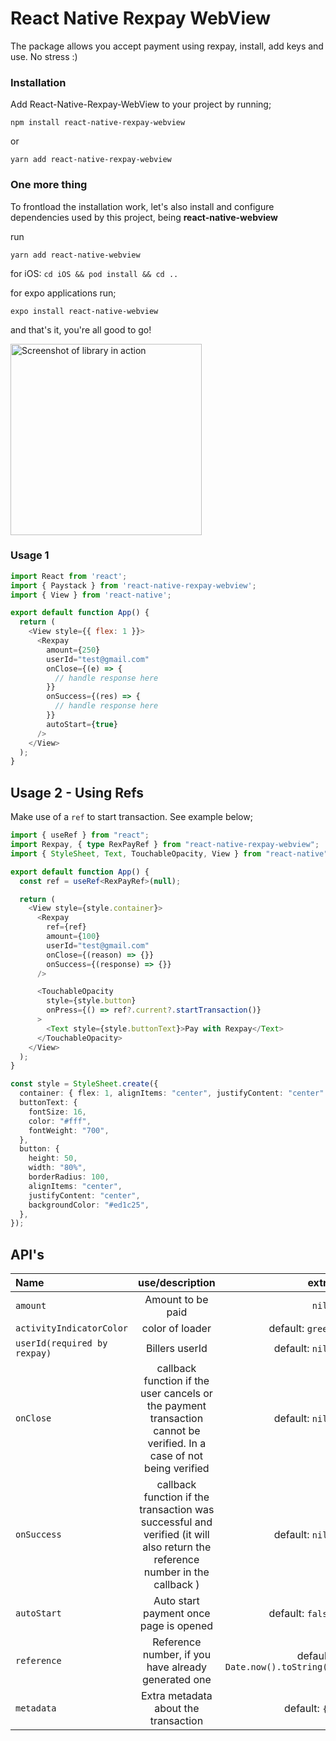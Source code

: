 # React Native Rexpay WebView

The package allows you accept payment using rexpay, install, add keys and use. No stress :)

### [](https://github.com/josemak25/react-native-rexpay-webview)Installation

Add React-Native-Rexpay-WebView to your project by running;

`npm install react-native-rexpay-webview`

or

`yarn add react-native-rexpay-webview`

### **One more thing**

To frontload the installation work, let's also install and configure dependencies used by this project, being **react-native-webview**

run

`yarn add react-native-webview`

for iOS: `cd iOS && pod install && cd ..`

for expo applications run;

`expo install react-native-webview`

and that's it, you're all good to go!

<img width="306" alt="Screenshot of library in action" src="https://github.com/user-attachments/assets/3f6db6b2-2274-4046-9f0e-56a79395d78d">

### [](https://github.com/user-attachments/assets/3f6db6b2-2274-4046-9f0e-56a79395d78d)Usage 1

```javascript
import React from 'react';
import { Paystack } from 'react-native-rexpay-webview';
import { View } from 'react-native';

export default function App() {
  return (
    <View style={{ flex: 1 }}>
      <Rexpay
        amount={250}
        userId="test@gmail.com"
        onClose={(e) => {
          // handle response here
        }}
        onSuccess={(res) => {
          // handle response here
        }}
        autoStart={true}
      />
    </View>
  );
}
```

## Usage 2 - Using Refs

Make use of a `ref` to start transaction. See example below;

```typescript
import { useRef } from "react";
import Rexpay, { type RexPayRef } from "react-native-rexpay-webview";
import { StyleSheet, Text, TouchableOpacity, View } from "react-native";

export default function App() {
  const ref = useRef<RexPayRef>(null);

  return (
    <View style={style.container}>
      <Rexpay
        ref={ref}
        amount={100}
        userId="test@gmail.com"
        onClose={(reason) => {}}
        onSuccess={(response) => {}}
      />

      <TouchableOpacity
        style={style.button}
        onPress={() => ref?.current?.startTransaction()}
      >
        <Text style={style.buttonText}>Pay with Rexpay</Text>
      </TouchableOpacity>
    </View>
  );
}

const style = StyleSheet.create({
  container: { flex: 1, alignItems: "center", justifyContent: "center" },
  buttonText: {
    fontSize: 16,
    color: "#fff",
    fontWeight: "700",
  },
  button: {
    height: 50,
    width: "80%",
    borderRadius: 100,
    alignItems: "center",
    justifyContent: "center",
    backgroundColor: "#ed1c25",
  },
});
```

## API's

| Name                         |                                                       use/description                                                        |                            extra |
| :--------------------------- | :--------------------------------------------------------------------------------------------------------------------------: | -------------------------------: |
| `amount`                     |                                                      Amount to be paid                                                       |                           `nill` |
| `activityIndicatorColor`     |                                                       color of loader                                                        |                 default: `green` |
| `userId(required by rexpay)` |                                                        Billers userId                                                        |                  default: `nill` |
| `onClose`                    |     callback function if the user cancels or the payment transaction cannot be verified. In a case of not being verified     |                  default: `nill` |
| `onSuccess`                  | callback function if the transaction was successful and verified (it will also return the reference number in the callback ) |                  default: `nill` |
| `autoStart`                  |                                            Auto start payment once page is opened                                            |                 default: `false` |
| `reference`                  |                                     Reference number, if you have already generated one                                      | default: `Date.now().toString()` |
| `metadata`                   |                                             Extra metadata about the transaction                                             |                    default: `{}` |
